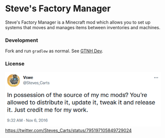 Steve's Factory Manager
=======
Steve's Factory Manager is a Minecraft mod which allows you to set up systems that moves and manages items between inventories and machines.

### Development

Fork and run `gradlew` as normal. See [GTNH Dev](https://gtnh.miraheze.org/wiki/Development).


### License

![](./Vswe-License.png)
<br>https://twitter.com/Steves_Carts/status/795197105849729024
